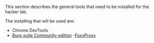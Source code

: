 #
This section describes the general tools that need to be installed
for the hacker lab.

The installing that will be used are:
- Chrome DevTools
- [Burp suite Community edition](https://portswigger.net/burp/communitydownload)
-[FoxyProxy](https://chrome.google.com/webstore/detail/foxyproxy-standard/gcknhkkoolaabfmlnjonogaaifnjlfnp)